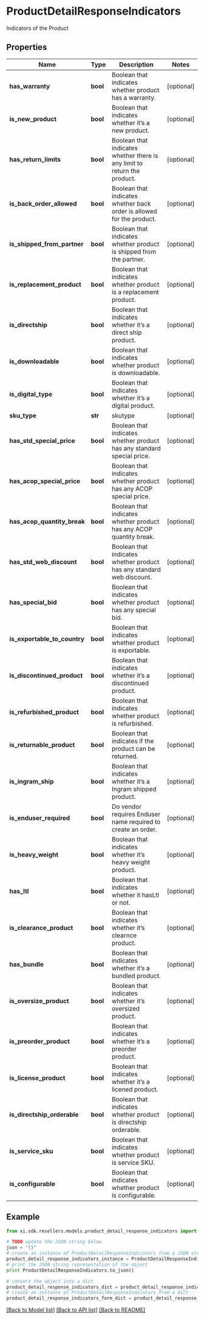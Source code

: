 # ProductDetailResponseIndicators

Indicators of the Product

## Properties

Name | Type | Description | Notes
------------ | ------------- | ------------- | -------------
**has_warranty** | **bool** | Boolean that indicates whether product has a warranty. | [optional] 
**is_new_product** | **bool** | Boolean that indicates whether it’s a new product.  | [optional] 
**has_return_limits** | **bool** | Boolean that indicates whether there is any limit to return the product. | [optional] 
**is_back_order_allowed** | **bool** | Boolean that indicates whether back order is allowed for the product. | [optional] 
**is_shipped_from_partner** | **bool** | Boolean that indicates whether product is shipped from the partner. | [optional] 
**is_replacement_product** | **bool** | Boolean that indicates whether product is a replacement product. | [optional] 
**is_directship** | **bool** | Boolean that indicates whether it’s a direct ship product. | [optional] 
**is_downloadable** | **bool** | Boolean that indicates whether product is downloadable. | [optional] 
**is_digital_type** | **bool** | Boolean that indicates whether it’s a digital product.  | [optional] 
**sku_type** | **str** | skutype | [optional] 
**has_std_special_price** | **bool** | Boolean that indicates whether product has any standard special price. | [optional] 
**has_acop_special_price** | **bool** | Boolean that indicates whether product has any ACOP special price. | [optional] 
**has_acop_quantity_break** | **bool** | Boolean that indicates whether product has any ACOP quantity break. | [optional] 
**has_std_web_discount** | **bool** | Boolean that indicates whether product has any standard web discount. | [optional] 
**has_special_bid** | **bool** | Boolean that indicates whether product has any special bid. | [optional] 
**is_exportable_to_country** | **bool** | Boolean that indicates whether product is exportable. | [optional] 
**is_discontinued_product** | **bool** | Boolean that indicates whether it’s a discontinued product. | [optional] 
**is_refurbished_product** | **bool** | Boolean that indicates whether product is refurbished. | [optional] 
**is_returnable_product** | **bool** | Boolean that indicates if the product can be returned. | [optional] 
**is_ingram_ship** | **bool** | Boolean that indicates whether it’s a Ingram shipped product. | [optional] 
**is_enduser_required** | **bool** | Do vendor requires Enduser name required to create an order. | [optional] 
**is_heavy_weight** | **bool** | Boolean that indicates whether it’s  heavy weight product. | [optional] 
**has_ltl** | **bool** | Boolean that indicates whether it hasLtl or not. | [optional] 
**is_clearance_product** | **bool** | Boolean that indicates whether it’s clearnce product. | [optional] 
**has_bundle** | **bool** | Boolean that indicates whether it’s a bundled product. | [optional] 
**is_oversize_product** | **bool** | Boolean that indicates whether it’s oversized product. | [optional] 
**is_preorder_product** | **bool** | Boolean that indicates whether it’s a preorder product. | [optional] 
**is_license_product** | **bool** | Boolean that indicates whether it’s a licened product. | [optional] 
**is_directship_orderable** | **bool** | Boolean that indicates whether product is directship orderable. | [optional] 
**is_service_sku** | **bool** | Boolean that indicates whether product is service SKU. | [optional] 
**is_configurable** | **bool** | Boolean that indicates whether product is configurable. | [optional] 

## Example

```python
from xi.sdk.resellers.models.product_detail_response_indicators import ProductDetailResponseIndicators

# TODO update the JSON string below
json = "{}"
# create an instance of ProductDetailResponseIndicators from a JSON string
product_detail_response_indicators_instance = ProductDetailResponseIndicators.from_json(json)
# print the JSON string representation of the object
print ProductDetailResponseIndicators.to_json()

# convert the object into a dict
product_detail_response_indicators_dict = product_detail_response_indicators_instance.to_dict()
# create an instance of ProductDetailResponseIndicators from a dict
product_detail_response_indicators_form_dict = product_detail_response_indicators.from_dict(product_detail_response_indicators_dict)
```
[[Back to Model list]](../README.md#documentation-for-models) [[Back to API list]](../README.md#documentation-for-api-endpoints) [[Back to README]](../README.md)


